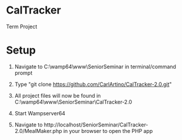 CalTracker
==========

Term Project

Setup
=====

1.  Navigate to C:\wamp64\www\SeniorSeminar in terminal/command prompt

2.  Type "git clone https://github.com/CarlArtino/CalTracker-2.0.git"

3.  All project files will now be found in
    C:\wamp64\www\SeniorSeminar\CalTracker-2.0

4.  Start Wampserver64

5.  Navigate to http://localhost/SeniorSeminar/CalTracker-2.0/MealMaker.php in
    your browser to open the PHP app

